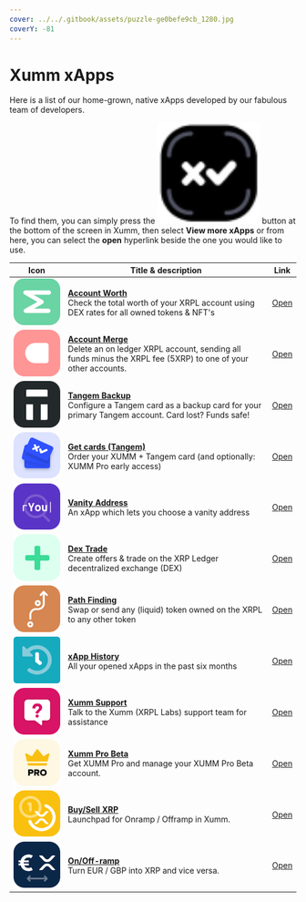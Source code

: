 ```yaml
---
cover: ../../.gitbook/assets/puzzle-ge0befe9cb_1280.jpg
coverY: -81
---
```


# Xumm xApps

&#x20;Here is a list of our home-grown, native xApps developed by our fabulous team of developers.

To find them, you can simply press the <img src="../../.gitbook/assets/Xumm Home Screen Button" alt="" data-size="line"> button at the bottom of the screen in Xumm, then select **View more xApps** or from here, you can select the **open** hyperlink beside the one you would like to use.

<table><thead><tr><th width="118.33333333333331">Icon</th><th width="524">Title &#x26; description</th><th>Link</th></tr></thead><tbody><tr><td><img src="../../.gitbook/assets/image (5) (1) (1) (1) (1).png" alt=""></td><td><a href="account-worth.md"><strong>Account Worth</strong></a><br>Check the total worth of your XRPL account using DEX rates for all owned tokens &#x26; NFT's</td><td><a href="https://xumm.app/detect/xapp:xumm.accountworth">Open</a></td></tr><tr><td><img src="../../.gitbook/assets/image (4) (1) (1).png" alt=""></td><td><a href="account-merge.md"><strong>Account Merge</strong></a><br>Delete an on ledger XRPL account, sending all funds minus the XRPL fee (5XRP) to one of your other accounts.</td><td><a href="https://xumm.app/detect/xapp:xumm.accountmerge">Open</a></td></tr><tr><td><img src="../../.gitbook/assets/image (3) (1) (1) (1).png" alt=""></td><td><a href="broken-reference"><strong>Tangem Backup</strong></a><br>Configure a Tangem card as a backup card for your primary Tangem account. Card lost? Funds safe!</td><td><a href="https://xumm.app/detect/xapp:xumm.tangem-backup">Open</a></td></tr><tr><td><img src="../../.gitbook/assets/image (2) (2) (1).png" alt=""></td><td><a href="get-cards-tangem.md"><strong>Get cards (Tangem)</strong></a><br>Order your XUMM + Tangem card (and optionally: XUMM Pro early access)</td><td><a href="https://xumm.app/detect/xapp:xumm.tangem-order">Open</a></td></tr><tr><td><img src="../../.gitbook/assets/image (3) (1) (1).png" alt=""></td><td><a href="vanity-address.md"><strong>Vanity Address</strong></a><br>An xApp which lets you choose a vanity address</td><td><a href="https://xumm.app/detect/xapp:xumm.vanity">Open</a></td></tr><tr><td><img src="../../.gitbook/assets/image (1) (2) (1) (1).png" alt=""></td><td><a href="dex-trade.md"><strong>Dex Trade</strong></a><br>Create offers &#x26; trade on the XRP Ledger decentralized exchange (DEX)</td><td><a href="https://xumm.app/detect/xapp:xumm.dex">Open</a></td></tr><tr><td><img src="../../.gitbook/assets/image (2) (2) (2).png" alt=""></td><td><a href="path-finding.md"><strong>Path Finding</strong></a><br>Swap or send any (liquid) token owned on the XRPL to any other token</td><td><a href="https://xumm.app/detect/xapp:xumm.pathfinding">Open</a></td></tr><tr><td><img src="../../.gitbook/assets/image (7) (1) (1).png" alt=""></td><td><a href="broken-reference"><strong>xApp History</strong></a><br>All your opened xApps in the past six months</td><td><a href="https://xumm.app/detect/xapp:xumm.history">Open</a></td></tr><tr><td><img src="../../.gitbook/assets/image (8) (1).png" alt=""></td><td><a href="broken-reference"><strong>Xumm Support</strong></a><br>Talk to the Xumm (XRPL Labs) support team for assistance</td><td><a href="https://xumm.app/detect/xapp:xumm.support">Open</a></td></tr><tr><td><img src="../../.gitbook/assets/image (10) (1).png" alt=""></td><td><a href="xumm-pro-beta.md"><strong>Xumm Pro Beta</strong></a><br>Get XUMM Pro and manage your XUMM Pro Beta account.</td><td><a href="https://xumm.app/detect/xapp:xumm.pro-beta">Open</a></td></tr><tr><td><img src="../../.gitbook/assets/image (2) (3) (1).png" alt=""></td><td><a href="buy-sell-xrp/"><strong>Buy/Sell XRP</strong></a><br>Launchpad for Onramp / Offramp in Xumm.</td><td><a href="https://xumm.app/detect/xapp:xumm.buysellxrp">Open</a></td></tr><tr><td><img src="../../.gitbook/assets/image (9) (1) (1).png" alt=""></td><td><a href="../../xumm-pro-beta/features-of-pro/on-off-ramp/"><strong>On/Off-ramp</strong></a><br>Turn EUR / GBP into XRP and vice versa.</td><td><a href="https://xumm.app/detect/xapp:xumm.onofframp">Open</a></td></tr></tbody></table>

